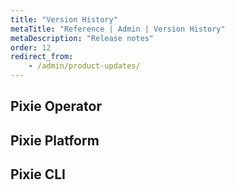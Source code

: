 ```yaml
---
title: "Version History"
metaTitle: "Reference | Admin | Version History"
metaDescription: "Release notes"
order: 12
redirect_from:
    - /admin/product-updates/
---
```


## Pixie Operator

<releases artifactName="operator"></releases>

## Pixie Platform

<releases artifactName="vizier"></releases>

## Pixie CLI

<releases artifactName="cli"></releases>
